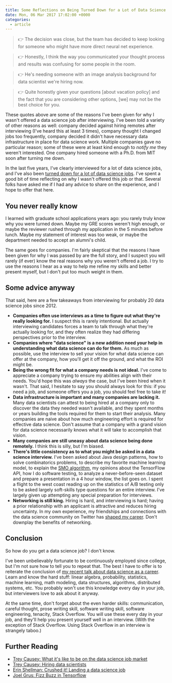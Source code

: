 ```yaml
---
title: Some Reflections on Being Turned Down for a Lot of Data Science Jobs
date: Mon, 06 Mar 2017 17:02:00 +0000
categories:
  - article
---
```

> 👉 The decision was close, but the team has decided to keep looking for
> someone who might have more direct neural net experience.

> 👉 Honestly, I think the way you communicated your thought process and
> results was confusing for some people in the room.

> 👉 He's needing someone with an image analysis background for data scientist
> we're hiring now.

> 👉 Quite honestly given your questions [about vacation policy] and the fact
> that you are considering other options, [we] may not be the best choice for
> you.

These quotes above are some of the reasons I've been given for why I wasn't
offered a data science job after interviewing. I've been told a variety of
other reasons as well: company decided against hiring remotes after
interviewing (I've heard this at least 3 times), company thought I changed
jobs too frequently, company decided it didn't have necessary data
infrastructure in place for data science work. Multiple companies gave no
particular reason; some of these were at least kind enough to _notify me_ they
weren't interested. One company hired someone with a Ph.D. from MIT soon after
turning me down.

In the last five years, I've clearly interviewed for a lot of data science
jobs, and I've also been [turned down for a lot of data science
jobs](/rejected). I've spent a good bit of time reflecting
on why I wasn't offered this job or that. Several folks have asked me if I had
any advice to share on the experience, and I hope to offer that here.

## You never really know

I learned with graduate school applications years ago: you rarely truly know
why you were turned down. Maybe my GRE scores weren't high enough, or maybe
the reviewer rushed through my application in the 5 minutes before lunch.
Maybe my statement of interest was too weak, or maybe the department needed to
accept an alumni's child.

The same goes for companies. I'm fairly skeptical that the reasons I have been
given for why I was passed by are the full story, and I suspect you will
rarely (if ever) know the real reasons why you weren't offered a job. I try to
use the reasons I hear as a way to help me refine my skills and better present
myself, but I don't put too much weight in them.

## Some advice anyway

That said, here are a few takeaways from interviewing for probably 20 data
science jobs since 2012.

  * **Companies often use interviews as a time to figure out what they're really looking for.** I suspect this is rarely intentional. But actually interviewing candidates forces a team to talk through what they're actually looking for, and they often realize they had differing perspectives prior to the interview.
  * **Companies where "data science" is a new addition need your help in understanding what data science can do for them.** As much as possible, use the interview to sell your vision for what data science can offer at the company, how you'll get it off the ground, and what the ROI might be.
  * **Being the wrong fit for what a company needs is not ideal.** I've come to appreciate a company trying to ensure my abilities align with their needs. You'd hope this was _always_ the case, but I've been hired when it wasn't. That said, I hesitate to say you should always look for this: if you need a job, and someone offers you a job, you should feel free to take it!
  * **Data infrastructure is important and many companies are lacking it.** Many data scientists can attest to being hired at a company only to discover the data they needed wasn't available, and they spent months or years building the tools required for them to start their analysis. Many companies are naive about how much engineering effort is required for effective data science. Don't assume that a company with a grand vision for data science necessarily knows what it will take to accomplish that vision.
  * **Many companies are still uneasy about data science being done remotely.** I think this is silly, but I'm biased.
  * **There's little consistency as to what you might be asked in a data science interview.** I've been asked about Java design patterns, how to solve combinatorics problems, to describe my favorite machine learning model, to explain the [SMO algorithm](https://en.wikipedia.org/wiki/Sequential_minimal_optimization), my opinions about the TensorFlow API, how I do software testing, to analyze a never-before-seen dataset and prepare a presentation in a 4 hour window, the list goes on. I spent a flight to the west coast reading up on the statistics of A/B testing only to be asked largely soft-skills type questions for an entire interview. I've largely given up attempting any special preparation for interviews.
  * **Networking is still king.** Hiring is hard, and interviewing is hard; having a prior relationship with an applicant is attractive and reduces hiring uncertainty. In my own experience, my friendships and connections with the data science community on Twitter has [shaped my career](https://twitter.com/tdhopper/status/760109403383144448). Don't downplay the benefits of networking.

## Conclusion

So how do you get a data science job? I don't know.

I've been unbelievably fortunate to be continuously employed since college,
but I'm not sure how to tell you to repeat that. The best I have to offer is
to reiterate the conclusion of [my recent talk about data science as a career](/blog/how-i-quit-my-ph.d.-and-learned-to-love-data-science/). Learn and know the hard stuff: linear algebra, probability,
statistics, machine learning, math modeling, data structures, algorithms,
distributed systems, etc. You probably won't use this knowledge every day in
your job, but interviewers love to ask about it anyway.

At the same time, don't forget about the even harder skills: communication,
careful thought, prose writing skill, software writing skill, software
engineering, tenacity, Stack Overflow. You will use these every day in your
job, and they'll help you present yourself well in an interview. (With the
exception of Stack Overflow. Using Stack Overflow in an interview is strangely
taboo.)

## Further Reading

  * [Trey Causey: What it's like to be on the data science job market](http://treycausey.com/data_science_interviews.html)
  * [Trey Causey: Hiring data scientists](http://treycausey.com/hiring_data_scientists.html)
  * [Erin Shellman: Crushed it! Landing a data science job ](http://www.erinshellman.com/crushed-it-landing-a-data-science-job/)
  * [Joel Grus: Fizz Buzz in Tensorflow](http://joelgrus.com/2016/05/23/fizz-buzz-in-tensorflow/)

